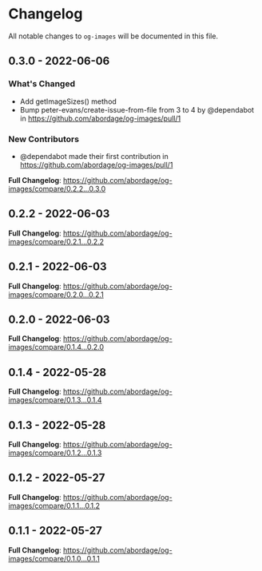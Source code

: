 # Changelog

All notable changes to `og-images` will be documented in this file.

## 0.3.0 - 2022-06-06

### What's Changed

- Add getImageSizes() method
- Bump peter-evans/create-issue-from-file from 3 to 4 by @dependabot in https://github.com/abordage/og-images/pull/1

### New Contributors

- @dependabot made their first contribution in https://github.com/abordage/og-images/pull/1

**Full Changelog**: https://github.com/abordage/og-images/compare/0.2.2...0.3.0

## 0.2.2 - 2022-06-03

**Full Changelog**: https://github.com/abordage/og-images/compare/0.2.1...0.2.2

## 0.2.1 - 2022-06-03

**Full Changelog**: https://github.com/abordage/og-images/compare/0.2.0...0.2.1

## 0.2.0 - 2022-06-03

**Full Changelog**: https://github.com/abordage/og-images/compare/0.1.4...0.2.0

## 0.1.4 - 2022-05-28

**Full Changelog**: https://github.com/abordage/og-images/compare/0.1.3...0.1.4

## 0.1.3 - 2022-05-28

**Full Changelog**: https://github.com/abordage/og-images/compare/0.1.2...0.1.3

## 0.1.2 - 2022-05-27

**Full Changelog**: https://github.com/abordage/og-images/compare/0.1.1...0.1.2

## 0.1.1 - 2022-05-27

**Full Changelog**: https://github.com/abordage/og-images/compare/0.1.0...0.1.1
